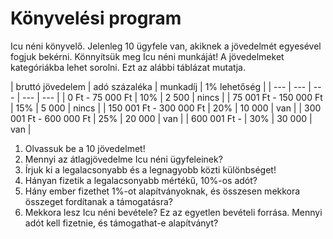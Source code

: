 # Könyvelési program

Icu néni könyvelő. Jelenleg 10 ügyfele van, akiknek a jövedelmét egyesével fogjuk bekérni. Könnyítsük meg Icu néni munkáját!
A jövedelmeket kategóriákba lehet sorolni. Ezt az alábbi táblázat mutatja.

| bruttó jövedelem | adó százaléka | munkadíj | 1% lehetőség |
| --- | --- | --- | --- | --- |	
| 0 Ft - 75 000 Ft | 10% | 2 500 | nincs |
| 75 001 Ft - 150 000 Ft | 15% | 5 000 | nincs |
| 150 001 Ft - 300 000 Ft | 20% | 10 000 | van |
| 300 001 Ft - 600 000 Ft | 25% | 20 000 | van |
| 600 001 Ft - | 30% | 30 000 | van	|

1. Olvassuk be a 10 jövedelmet!
2. Mennyi az átlagjövedelme Icu néni ügyfeleinek?
2. Írjuk ki a legalacsonyabb és a legnagyobb közti különbséget!
3. Hányan fizetik a legalacsonyabb mértékű, 10%-os adót?
4. Hány ember fizethet 1%-ot alapítványoknak, és összesen mekkora összeget fordítanak a támogatásra?
5. Mekkora lesz Icu néni bevétele? Ez az egyetlen bevételi forrása. Mennyi adót kell fizetnie, és támogathat-e alapítványt?
